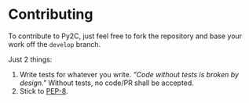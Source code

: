 # Contributing
To contribute to Py2C, just feel free to fork the repository and base your work off the `develop` branch.

Just 2 things:

 1. Write tests for whatever you write. *"Code without tests is broken by design."* Without tests, no code/PR shall be accepted.
 2. Stick to [PEP-8][pep-8].

 [pep-8]: http://python.org/dev/peps/pep-0008/

